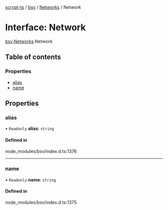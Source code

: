 [scrypt-ts](../README.md) / [bsv](../modules/bsv.md) / [Networks](../modules/bsv.Networks.md) / Network

# Interface: Network

[bsv](../modules/bsv.md).[Networks](../modules/bsv.Networks.md).Network

## Table of contents

### Properties

- [alias](bsv.Networks.Network.md#alias)
- [name](bsv.Networks.Network.md#name)

## Properties

### alias

• `Readonly` **alias**: `string`

#### Defined in

node_modules/bsv/index.d.ts:1376

___

### name

• `Readonly` **name**: `string`

#### Defined in

node_modules/bsv/index.d.ts:1375
